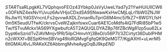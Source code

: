 $START$saRLpgkKL7VQphqvoFEOz43Ybkp0JsVyUweLYad7y21YwHUiUIlCW6+0OFkNZ4exNvYUvuz6AvVHjoCDxdSA9SNwawKxHwCMjLqLrl1bW0ZNJWRsJlwYLYdGSVncnLFs2qvvwAXDLZnnanRuTpriG6M4mc5/fkZ7+8WGYLfsH0m5K5eudUTfwK/ckrvsCveWZajknfswxCuar6AE1CoMdfs4iQ7FdRi85bP1w5Tw/fSTvuMckx1A569YXgwbufcA5T2AQUQLDYAZ8p76fZBcWg81zp5uu62LxDypt6eSzridTvZiAVMmjv1PR/5ilpCHmvhYj3BeD/o56P7I/3ZCirtyt36DublPHMn2cWXXf+BESpKHmSBVxg49loRQMvgFgfqQK9QeMGT7/KgjAXHI+uLwrM56tlGMAU6vL/RAKeXZ6AbbmgMvheAygOqBJ9kp$END$